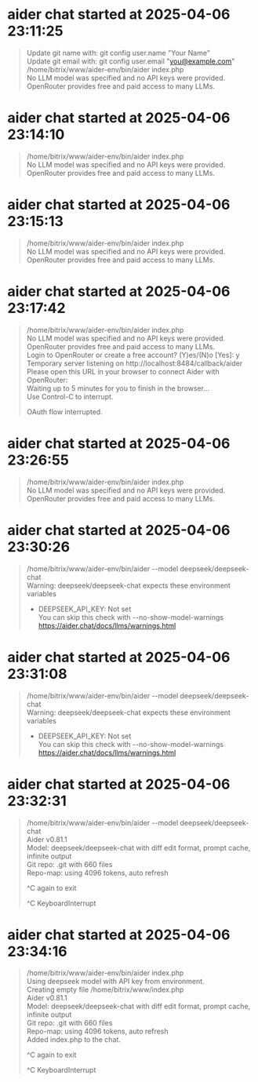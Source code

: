 
# aider chat started at 2025-04-06 23:11:25

> Update git name with: git config user.name "Your Name"  
> Update git email with: git config user.email "you@example.com"  
> /home/bitrix/www/aider-env/bin/aider index.php  
> No LLM model was specified and no API keys were provided.  
> OpenRouter provides free and paid access to many LLMs.  

# aider chat started at 2025-04-06 23:14:10

> /home/bitrix/www/aider-env/bin/aider index.php  
> No LLM model was specified and no API keys were provided.  
> OpenRouter provides free and paid access to many LLMs.  

# aider chat started at 2025-04-06 23:15:13

> /home/bitrix/www/aider-env/bin/aider index.php  
> No LLM model was specified and no API keys were provided.  
> OpenRouter provides free and paid access to many LLMs.  

# aider chat started at 2025-04-06 23:17:42

> /home/bitrix/www/aider-env/bin/aider index.php  
> No LLM model was specified and no API keys were provided.  
> OpenRouter provides free and paid access to many LLMs.  
> Login to OpenRouter or create a free account? (Y)es/(N)o [Yes]: y  
> Temporary server listening on http://localhost:8484/callback/aider  
> Please open this URL in your browser to connect Aider with OpenRouter:  
> Waiting up to 5 minutes for you to finish in the browser...  
> Use Control-C to interrupt.  
>  
> OAuth flow interrupted.  

# aider chat started at 2025-04-06 23:26:55

> /home/bitrix/www/aider-env/bin/aider index.php  
> No LLM model was specified and no API keys were provided.  
> OpenRouter provides free and paid access to many LLMs.  

# aider chat started at 2025-04-06 23:30:26

> /home/bitrix/www/aider-env/bin/aider --model deepseek/deepseek-chat  
> Warning: deepseek/deepseek-chat expects these environment variables  
> - DEEPSEEK_API_KEY: Not set  
> You can skip this check with --no-show-model-warnings  
> https://aider.chat/docs/llms/warnings.html  

# aider chat started at 2025-04-06 23:31:08

> /home/bitrix/www/aider-env/bin/aider --model deepseek/deepseek-chat  
> Warning: deepseek/deepseek-chat expects these environment variables  
> - DEEPSEEK_API_KEY: Not set  
> You can skip this check with --no-show-model-warnings  
> https://aider.chat/docs/llms/warnings.html  

# aider chat started at 2025-04-06 23:32:31

> /home/bitrix/www/aider-env/bin/aider --model deepseek/deepseek-chat  
> Aider v0.81.1  
> Model: deepseek/deepseek-chat with diff edit format, prompt cache, infinite output  
> Git repo: .git with 660 files  
> Repo-map: using 4096 tokens, auto refresh  
>  
>  
> ^C again to exit  
>  
>  
> ^C KeyboardInterrupt  

# aider chat started at 2025-04-06 23:34:16

> /home/bitrix/www/aider-env/bin/aider index.php  
> Using deepseek model with API key from environment.  
> Creating empty file /home/bitrix/www/index.php  
> Aider v0.81.1  
> Model: deepseek/deepseek-chat with diff edit format, prompt cache, infinite output  
> Git repo: .git with 660 files  
> Repo-map: using 4096 tokens, auto refresh  
> Added index.php to the chat.  
>  
>  
> ^C again to exit  
>  
>  
> ^C KeyboardInterrupt  
